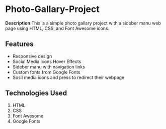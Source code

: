 # Photo-Gallary-Project
**Description**:This is a simple photo gallary project with a sideber manu web page using HTML, CSS, and Font Awesome icons.
## Features
 - Responsive design
 - Social Media icons Hover Effects 
 - Sideber manu with navigation links
 - Custom fonts from Google Fonts
 - Sosil media icons and press to redirect their webpage 
## Technologies Used
 1. HTML
 2. CSS
 3. Font Awesome
 4. Google Fonts
